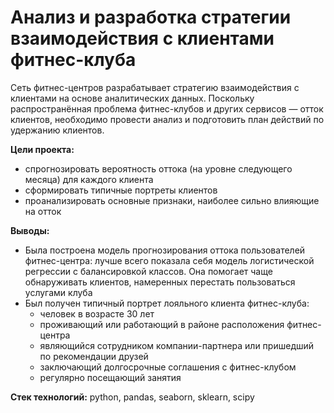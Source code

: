 # Анализ и разработка стратегии взаимодействия с клиентами фитнес-клуба

Сеть фитнес-центров разрабатывает стратегию взаимодействия с клиентами на основе аналитических данных. Поскольку распространённая проблема фитнес-клубов и других сервисов — отток клиентов, необходимо провести анализ и подготовить план действий по удержанию клиентов. 

**Цели проекта:**

  - спрогнозировать вероятность оттока (на уровне следующего месяца) для каждого клиента
  - сформировать типичные портреты клиентов
  - проанализировать основные признаки, наиболее сильно влияющие на отток

**Выводы:**

  - Была построена модель прогнозирования оттока пользователей фитнес-центра: лучше всего показала себя модель логистической регрессии с балансировкой классов. Она помогает чаще обнаруживать клиентов, намеренных перестать пользоваться услугами клуба
  - Был получен типичный портрет лояльного клиента фитнес-клуба:
      - человек в возрасте 30 лет
      - проживающий или работающий в районе расположения фитнес-центра
      - являющийся сотрудником компании-партнера или пришедший по рекомендации друзей
      - заключающий долгосрочные соглашения с фитнес-клубом
      - регулярно посещающий занятия
      
**Стек технологий:** python, pandas, seaborn, sklearn, scipy
